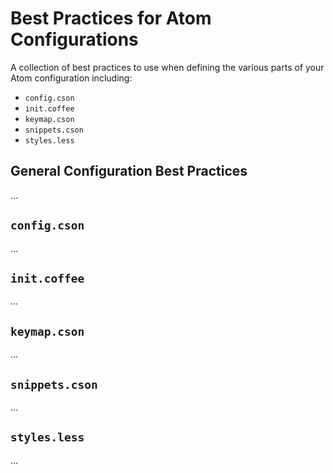 # Best Practices for Atom Configurations

A collection of best practices to use when defining the various parts of
your Atom configuration including:

- `config.cson`
- `init.coffee`
- `keymap.cson`
- `snippets.cson`
- `styles.less`

## General Configuration Best Practices

...

## `config.cson`

...

## `init.coffee`

...

## `keymap.cson`

...

## `snippets.cson`

...

## `styles.less`

...
